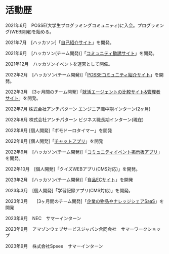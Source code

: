 # 活動歴

2021年6月　POSSE(大学生プログラミングコミュニティ)に入会。プログラミング(WEB開発)を始める。

2021年7月　[ハッカソン]「[自己紹介サイト](https://github.com/posse-ap/rookie_hackathon-202107-teamH/tree/naoki-Number4-develop)」を開発。

2021年9月　[ハッカソン(チーム開発)]「[コミュニティ勧誘サイト](https://github.com/posse-ap/hackathon-202109-team2E)」を開発。

2021年12月　ハッカソンイベントを運営として開催。

2022年2月　[ハッカソン(チーム開発)]「[POSSEコミュニティ紹介サイト](https://github.com/posse-ap/posse2-hackathon-202202-team2A)」を開発。

2022年3月　[3ヶ月間のチーム開発]「[就活エージェントの比較サイト&管理者サイト](https://github.com/posse-ap/teamdev-2022-posse2-team2D)」を開発。

2022年7月 株式会社アンチパターン エンジニア職中期インターン(2ヶ月)

2022年8月 株式会社アンチパターン ビジネス職長期インターン(現在)

2022年8月 [個人開発]「ポモドーロタイマー」を開発

2022年8月 [個人開発]「[チャットアプリ](https://github.com/nn-nissy1010/teamBchatsAPP)」を開発

2022年9月　[ハッカソン(チーム開発)]「[コミュニティイベント掲示板アプリ](https://github.com/posse-ap/posse2-hackathon-202209-team2B)」を開発。

2022年10月　[個人開発]「クイズWEBアプリ(CMS対応)」を開発。

2023年2月　[ハッカソン(チーム開発)]「[食品ECサイト](https://github.com/posse-ap/posse2-hackathon-202302-team2D)」を開発

2023年3月　[個人開発]「学習記録アプリ(CMS対応)」を開発。

2023年3月　　[3ヶ月間のチーム開発]「[企業の物品やナレッジシェアSaaS](https://github.com/posse-ap/teamdev-2023-posse2-team2B/tree/develop)」を開発

2023年9月　NEC　サマーインターン

2023年9月　アマゾンウェブサービスジャパン合同会社　サマーワークショップ

2023年9月　株式会社Speee　サマーインターン

<!--
**nn-nissy1010/nn-nissy1010** is a ✨ _special_ ✨ repository because its `README.md` (this file) appears on your GitHub profile.

Here are some ideas to get you started:

- 🔭 I’m currently working on ...
- 🌱 I’m currently learning ...
- 👯 I’m looking to collaborate on ...
- 🤔 I’m looking for help with ...
- 💬 Ask me about ...
- 📫 How to reach me: ...
- 😄 Pronouns: ...
- ⚡ Fun fact: ...
-->
